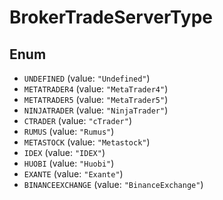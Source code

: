 # BrokerTradeServerType

## Enum

* `UNDEFINED` (value: `"Undefined"`)
* `METATRADER4` (value: `"MetaTrader4"`)
* `METATRADER5` (value: `"MetaTrader5"`)
* `NINJATRADER` (value: `"NinjaTrader"`)
* `CTRADER` (value: `"cTrader"`)
* `RUMUS` (value: `"Rumus"`)
* `METASTOCK` (value: `"Metastock"`)
* `IDEX` (value: `"IDEX"`)
* `HUOBI` (value: `"Huobi"`)
* `EXANTE` (value: `"Exante"`)
* `BINANCEEXCHANGE` (value: `"BinanceExchange"`)

